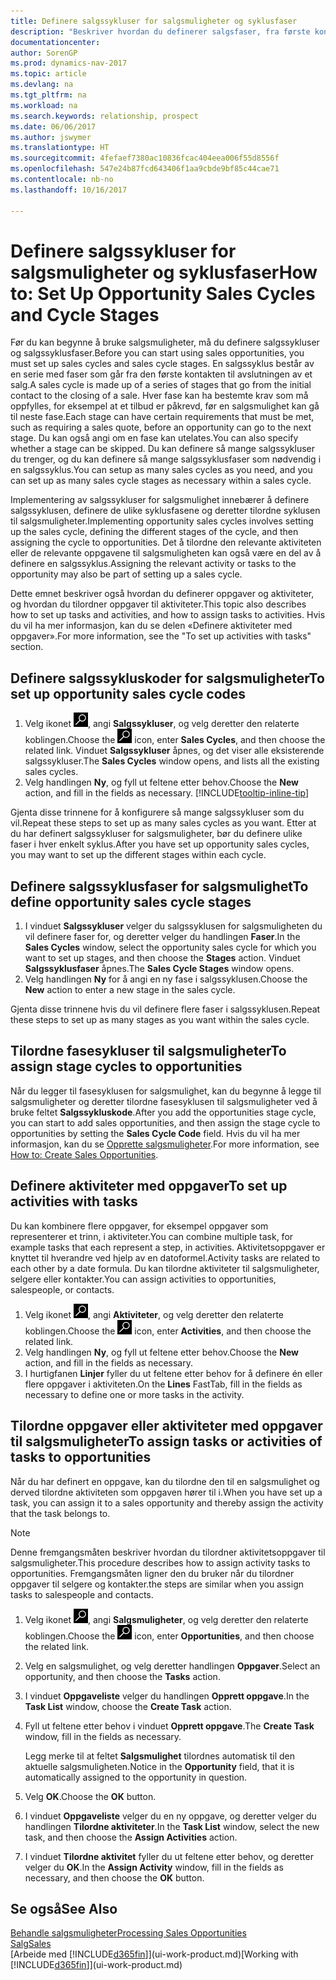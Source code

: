 ```yaml
---
title: Definere salgssykluser for salgsmuligheter og syklusfaser
description: "Beskriver hvordan du definerer salgsfaser, fra første kontakt til avslutning, for å opprette en salgssyklus og tilordne den til salgsmuligheter i Dynamics NAV."
documentationcenter: 
author: SorenGP
ms.prod: dynamics-nav-2017
ms.topic: article
ms.devlang: na
ms.tgt_pltfrm: na
ms.workload: na
ms.search.keywords: relationship, prospect
ms.date: 06/06/2017
ms.author: jswymer
ms.translationtype: HT
ms.sourcegitcommit: 4fefaef7380ac10836fcac404eea006f55d8556f
ms.openlocfilehash: 547e24b87fcd643406f1aa9cbde9bf85c44cae71
ms.contentlocale: nb-no
ms.lasthandoff: 10/16/2017

---
```

# <a name="how-to-set-up-opportunity-sales-cycles-and-cycle-stages"></a><span data-ttu-id="17fde-103">Definere salgssykluser for salgsmuligheter og syklusfaser</span><span class="sxs-lookup"><span data-stu-id="17fde-103">How to: Set Up Opportunity Sales Cycles and Cycle Stages</span></span>
<span data-ttu-id="17fde-104">Før du kan begynne å bruke salgsmuligheter, må du definere salgssykluser og salgssyklusfaser.</span><span class="sxs-lookup"><span data-stu-id="17fde-104">Before you can start using sales opportunities, you must set up sales cycles and sales cycle stages.</span></span> <span data-ttu-id="17fde-105">En salgssyklus består av en serie med faser som går fra den første kontakten til avslutningen av et salg.</span><span class="sxs-lookup"><span data-stu-id="17fde-105">A sales cycle is made up of a series of stages that go from the initial contact to the closing of a sale.</span></span> <span data-ttu-id="17fde-106">Hver fase kan ha bestemte krav som må oppfylles, for eksempel at et tilbud er påkrevd, før en salgsmulighet kan gå til neste fase.</span><span class="sxs-lookup"><span data-stu-id="17fde-106">Each stage can have certain requirements that must be met, such as requiring a sales quote, before an opportunity can go to the next stage.</span></span> <span data-ttu-id="17fde-107">Du kan også angi om en fase kan utelates.</span><span class="sxs-lookup"><span data-stu-id="17fde-107">You can also specify whether a stage can be skipped.</span></span> <span data-ttu-id="17fde-108">Du kan definere så mange salgssykluser du trenger, og du kan definere så mange salgssyklusfaser som nødvendig i en salgssyklus.</span><span class="sxs-lookup"><span data-stu-id="17fde-108">You can setup as many sales cycles as you need, and you can set up as many sales cycle stages as necessary within a sales cycle.</span></span>

<span data-ttu-id="17fde-109">Implementering av salgssykluser for salgsmulighet innebærer å definere salgssyklusen, definere de ulike syklusfasene og deretter tilordne syklusen til salgsmuligheter.</span><span class="sxs-lookup"><span data-stu-id="17fde-109">Implementing opportunity sales cycles involves setting up the sales cycle, defining the different stages of the cycle, and then assigning the cycle to opportunities.</span></span> <span data-ttu-id="17fde-110">Det å tilordne den relevante aktiviteten eller de relevante oppgavene til salgsmuligheten kan også være en del av å definere en salgssyklus.</span><span class="sxs-lookup"><span data-stu-id="17fde-110">Assigning the relevant activity or tasks to the opportunity may also be part of setting up a sales cycle.</span></span>

<span data-ttu-id="17fde-111">Dette emnet beskriver også hvordan du definerer oppgaver og aktiviteter, og hvordan du tilordner oppgaver til aktiviteter.</span><span class="sxs-lookup"><span data-stu-id="17fde-111">This topic also describes how to set up tasks and activities, and how to assign tasks to activities.</span></span> <span data-ttu-id="17fde-112">Hvis du vil ha mer informasjon, kan du se delen «Definere aktiviteter med oppgaver».</span><span class="sxs-lookup"><span data-stu-id="17fde-112">For more information, see the "To set up activities with tasks" section.</span></span>

## <a name="to-set-up-opportunity-sales-cycle-codes"></a><span data-ttu-id="17fde-113">Definere salgssykluskoder for salgsmuligheter</span><span class="sxs-lookup"><span data-stu-id="17fde-113">To set up opportunity sales cycle codes</span></span>
1. <span data-ttu-id="17fde-114">Velg ikonet ![Søk etter side eller rapport](media/ui-search/search_small.png "Søk etter side eller rapport"), angi **Salgssykluser**, og velg deretter den relaterte koblingen.</span><span class="sxs-lookup"><span data-stu-id="17fde-114">Choose the ![Search for Page or Report](media/ui-search/search_small.png "Search for Page or Report icon") icon, enter **Sales Cycles**, and then choose the related link.</span></span> <span data-ttu-id="17fde-115">Vinduet **Salgssykluser** åpnes, og det viser alle eksisterende salgssykluser.</span><span class="sxs-lookup"><span data-stu-id="17fde-115">The **Sales Cycles** window opens, and lists all the existing sales cycles.</span></span>
2. <span data-ttu-id="17fde-116">Velg handlingen **Ny**, og fyll ut feltene etter behov.</span><span class="sxs-lookup"><span data-stu-id="17fde-116">Choose the **New** action, and fill in the fields as necessary.</span></span> [!INCLUDE[tooltip-inline-tip](includes/tooltip-inline-tip_md.md)]

<span data-ttu-id="17fde-117">Gjenta disse trinnene for å konfigurere så mange salgssykluser som du vil.</span><span class="sxs-lookup"><span data-stu-id="17fde-117">Repeat these steps to set up as many sales cycles as you want.</span></span> <span data-ttu-id="17fde-118">Etter at du har definert salgssykluser for salgsmuligheter, bør du definere ulike faser i hver enkelt syklus.</span><span class="sxs-lookup"><span data-stu-id="17fde-118">After you have set up opportunity sales cycles, you may want to set up the different stages within each cycle.</span></span>

## <a name="to-define-opportunity-sales-cycle-stages"></a><span data-ttu-id="17fde-119">Definere salgssyklusfaser for salgsmulighet</span><span class="sxs-lookup"><span data-stu-id="17fde-119">To define opportunity sales cycle stages</span></span>
1. <span data-ttu-id="17fde-120">I vinduet **Salgssykluser** velger du salgssyklusen for salgsmuligheten du vil definere faser for, og deretter velger du handlingen **Faser**.</span><span class="sxs-lookup"><span data-stu-id="17fde-120">In the **Sales Cycles** window, select the opportunity sales cycle for which you want to set up stages, and then choose the **Stages** action.</span></span> <span data-ttu-id="17fde-121">Vinduet **Salgssyklusfaser** åpnes.</span><span class="sxs-lookup"><span data-stu-id="17fde-121">The **Sales Cycle Stages** window opens.</span></span>
2. <span data-ttu-id="17fde-122">Velg handlingen **Ny** for å angi en ny fase i salgssyklusen.</span><span class="sxs-lookup"><span data-stu-id="17fde-122">Choose the **New** action to enter a new stage in the sales cycle.</span></span>

<span data-ttu-id="17fde-123">Gjenta disse trinnene hvis du vil definere flere faser i salgssyklusen.</span><span class="sxs-lookup"><span data-stu-id="17fde-123">Repeat these steps to set up as many stages as you want within the sales cycle.</span></span>

## <a name="to-assign-stage-cycles-to-opportunities"></a><span data-ttu-id="17fde-124">Tilordne fasesykluser til salgsmuligheter</span><span class="sxs-lookup"><span data-stu-id="17fde-124">To assign stage cycles to opportunities</span></span>
<span data-ttu-id="17fde-125">Når du legger til fasesyklusen for salgsmulighet, kan du begynne å legge til salgsmuligheter og deretter tilordne fasesyklusen til salgsmuligheter ved å bruke feltet **Salgssykluskode**.</span><span class="sxs-lookup"><span data-stu-id="17fde-125">After you add the opportunities stage cycle, you can start to add sales opportunities, and then assign the stage cycle to opportunities by setting the **Sales Cycle Code** field.</span></span> <span data-ttu-id="17fde-126">Hvis du vil ha mer informasjon, kan du se [Opprette salgsmuligheter](marketing-how-create-opportunities.md).</span><span class="sxs-lookup"><span data-stu-id="17fde-126">For more information, see [How to: Create Sales Opportunities](marketing-how-create-opportunities.md).</span></span>

## <a name="to-set-up-activities-with-tasks"></a><span data-ttu-id="17fde-127">Definere aktiviteter med oppgaver</span><span class="sxs-lookup"><span data-stu-id="17fde-127">To set up activities with tasks</span></span>
<span data-ttu-id="17fde-128">Du kan kombinere flere oppgaver, for eksempel oppgaver som representerer et trinn, i aktiviteter.</span><span class="sxs-lookup"><span data-stu-id="17fde-128">You can combine multiple task, for example tasks that each represent a step, in activities.</span></span> <span data-ttu-id="17fde-129">Aktivitetsoppgaver er knyttet til hverandre ved hjelp av en datoformel.</span><span class="sxs-lookup"><span data-stu-id="17fde-129">Activity tasks are related to each other by a date formula.</span></span> <span data-ttu-id="17fde-130">Du kan tilordne aktiviteter til salgsmuligheter, selgere eller kontakter.</span><span class="sxs-lookup"><span data-stu-id="17fde-130">You can assign activities to opportunities, salespeople, or contacts.</span></span>

1. <span data-ttu-id="17fde-131">Velg ikonet ![Søk etter side eller rapport](media/ui-search/search_small.png "Søk etter side eller rapport"), angi **Aktiviteter**, og velg deretter den relaterte koblingen.</span><span class="sxs-lookup"><span data-stu-id="17fde-131">Choose the ![Search for Page or Report](media/ui-search/search_small.png "Search for Page or Report icon") icon, enter **Activities**, and then choose the related link.</span></span>
2. <span data-ttu-id="17fde-132">Velg handlingen **Ny**, og fyll ut feltene etter behov.</span><span class="sxs-lookup"><span data-stu-id="17fde-132">Choose the **New** action, and fill in the fields as necessary.</span></span>
3. <span data-ttu-id="17fde-133">I hurtigfanen **Linjer** fyller du ut feltene etter behov for å definere én eller flere oppgaver i aktiviteten.</span><span class="sxs-lookup"><span data-stu-id="17fde-133">On the **Lines** FastTab, fill in the fields as necessary to define one or more tasks in the activity.</span></span>

## <a name="to-assign-tasks-or-activities-of-tasks-to-opportunities"></a><span data-ttu-id="17fde-134">Tilordne oppgaver eller aktiviteter med oppgaver til salgsmuligheter</span><span class="sxs-lookup"><span data-stu-id="17fde-134">To assign tasks or activities of tasks to opportunities</span></span>
<span data-ttu-id="17fde-135">Når du har definert en oppgave, kan du tilordne den til en salgsmulighet og derved tilordne aktiviteten som oppgaven hører til i.</span><span class="sxs-lookup"><span data-stu-id="17fde-135">When you have set up a task, you can assign it to a sales opportunity and thereby assign the activity that the task belongs to.</span></span>

> [!NOTE]  
>   <span data-ttu-id="17fde-136">Denne fremgangsmåten beskriver hvordan du tilordner aktivitetsoppgaver til salgsmuligheter.</span><span class="sxs-lookup"><span data-stu-id="17fde-136">This procedure describes how to assign activity tasks to opportunities.</span></span> <span data-ttu-id="17fde-137">Fremgangsmåten ligner den du bruker når du tilordner oppgaver til selgere og kontakter.</span><span class="sxs-lookup"><span data-stu-id="17fde-137">the steps are similar when you assign tasks to salespeople and contacts.</span></span>

1. <span data-ttu-id="17fde-138">Velg ikonet ![Søk etter side eller rapport](media/ui-search/search_small.png "Søk etter side eller rapport"), angi **Salgsmuligheter**, og velg deretter den relaterte koblingen.</span><span class="sxs-lookup"><span data-stu-id="17fde-138">Choose the ![Search for Page or Report](media/ui-search/search_small.png "Search for Page or Report icon") icon, enter **Opportunities**, and then choose the related link.</span></span>
2. <span data-ttu-id="17fde-139">Velg en salgsmulighet, og velg deretter handlingen **Oppgaver**.</span><span class="sxs-lookup"><span data-stu-id="17fde-139">Select an opportunity, and then choose the **Tasks** action.</span></span>
3. <span data-ttu-id="17fde-140">I vinduet **Oppgaveliste** velger du handlingen **Opprett oppgave**.</span><span class="sxs-lookup"><span data-stu-id="17fde-140">In the **Task List** window, choose the **Create Task** action.</span></span>
4.  <span data-ttu-id="17fde-141">Fyll ut feltene etter behov i vinduet **Opprett oppgave**.</span><span class="sxs-lookup"><span data-stu-id="17fde-141">The **Create Task** window, fill in the fields as necessary.</span></span>

    <span data-ttu-id="17fde-142">Legg merke til at feltet **Salgsmulighet** tilordnes automatisk til den aktuelle salgsmuligheten.</span><span class="sxs-lookup"><span data-stu-id="17fde-142">Notice in the **Opportunity** field, that it is automatically assigned to the opportunity in question.</span></span>
5. <span data-ttu-id="17fde-143">Velg **OK**.</span><span class="sxs-lookup"><span data-stu-id="17fde-143">Choose the **OK** button.</span></span>
6. <span data-ttu-id="17fde-144">I vinduet **Oppgaveliste** velger du en ny oppgave, og deretter velger du handlingen **Tilordne aktiviteter**.</span><span class="sxs-lookup"><span data-stu-id="17fde-144">In the **Task List** window, select the new task, and then choose the **Assign Activities** action.</span></span>
7. <span data-ttu-id="17fde-145">I vinduet **Tilordne aktivitet** fyller du ut feltene etter behov, og deretter velger du **OK**.</span><span class="sxs-lookup"><span data-stu-id="17fde-145">In the **Assign Activity** window, fill in the fields as necessary, and then choose the **OK** button.</span></span>

## <a name="see-also"></a><span data-ttu-id="17fde-146">Se også</span><span class="sxs-lookup"><span data-stu-id="17fde-146">See Also</span></span>
[<span data-ttu-id="17fde-147">Behandle salgsmuligheter</span><span class="sxs-lookup"><span data-stu-id="17fde-147">Processing Sales Opportunities</span></span>](marketing-processing-sales-opportunities.md)  
[<span data-ttu-id="17fde-148">Salg</span><span class="sxs-lookup"><span data-stu-id="17fde-148">Sales</span></span>](sales-manage-sales.md)  
<span data-ttu-id="17fde-149">[Arbeide med [!INCLUDE[d365fin](includes/d365fin_md.md)]](ui-work-product.md)</span><span class="sxs-lookup"><span data-stu-id="17fde-149">[Working with [!INCLUDE[d365fin](includes/d365fin_md.md)]](ui-work-product.md)</span></span>

